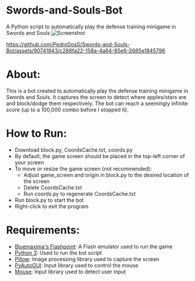 # Swords-and-Souls-Bot
A Python script to automatically play the defense training minigame in Swords and Souls
![Screenshot](https://github.com/PedroDosS/Swords-and-Souls-Bot/assets/90741843/8f26c13b-30a9-42a6-b4f6-514ab25f2d72)



https://github.com/PedroDosS/Swords-and-Souls-Bot/assets/90741843/c286fa22-158a-4a64-85e6-2685e1845796






# About:
This is a bot created to automatically play the defense training minigame in Swords and Souls. It captures
the screen to detect where apples/stars are and block/dodge them respectively. The bot can reach a 
seemingly infinite score (up to a 100,000 combo before I stopped it).

# How to Run:
- Download block.py, CoordsCache.txt, coords.py
- By default, the game screen should be placed in the top-left corner of your screen
- To move or resize the game screen (not recommended):
  - Adjust game_screen and origin in block.py to the desired location of the screen
  - Delete CoordsCache.txt
  - Run coords.py to regenerate CoordsCache.txt
- Run block.py to start the bot
- Right-click to exit the program

# Requirements:
- [Bluemaxima's Flashpoint](https://flashpointarchive.org/downloads): A Flash emulator used to run the game
- [Python 3](https://www.python.org/downloads/): Used to run the bot script
- [Pillow](https://pillow.readthedocs.io/en/stable/): Image processing library used to capture the screen
- [PyAutoGUI](https://pyautogui.readthedocs.io/en/latest/): Input library used to control the mouse
- [Mouse](https://pypi.org/project/mouse/): Input library used to detect user input

